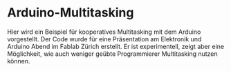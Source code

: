 # Arduino-Multitasking
Hier wird ein Beispiel für kooperatives Multitasking mit dem Arduino vorgestellt. Der Code wurde für eine Präsentation am Elektronik und Arduino Abend im Fablab Zürich erstellt. Er ist experimentell, zeigt aber eine Möglichkeit, wie auch weniger geübte Programmierer Multitasking nutzen können.

 
